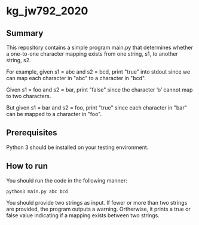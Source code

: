 # kg_jw792_2020

## Summary

This repository contains a simple program main.py that determines whether a one-to-one character mapping exists from one string, s1, to another string, s2.

For example, given s1 = abc and s2 = bcd, print "true" into stdout since we can map each
character in "abc" to a character in "bcd".

Given s1 = foo and s2 = bar, print "false" since the character ‘o’ cannot map to two characters.

But given s1 = bar and s2 = foo, print "true" since each character in "bar" can be mapped to a
character in "foo".

## Prerequisites

Python 3 should be installed on your testing environment.

## How to run

You should run the code in the following manner: 
```
python3 main.py abc bcd
```
You should provide two strings as input. If fewer or more than two strings are provided, the program outputs a warning. Ortherwise, it prints a true or false value indicating if a mapping exists between two strings.